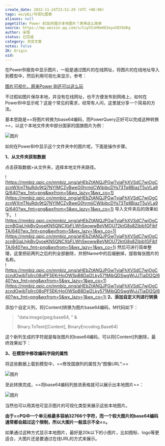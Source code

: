 ```yaml
---
create_date: 2022-11-24T23:51:29 (UTC +08:00)
tags: wx/pbi/可视化图表 
aliases: null
pagetitle: Power BI如何展示本地图片？原来这么简单
source: https://mp.weixin.qq.com/s/CuyVIsH9eK63eyuVQYbUKg
author: 采悟
status: 已完成 
category: 浏览文章 
notes: False
ZK: Origin
uid: 
---
```


在PowerBI报告中显示图片，一般是通过图片的在线网址，将图片的在线地址导入到模型中，然后利用可视化来显示，参考：

[图片可视化，原来Power BI还可以这么玩](http://mp.weixin.qq.com/s?__biz=MzA4MzQwMjY4MA==&mid=2484069766&idx=1&sn=cd86ce06b5691dfc9069923ad6028556&chksm=8e0c4f51b97bc647aacf6a2d10019e58a83e9c230d5a1f64e711facfd181ee6f5abfcf1e39e8&scene=21#wechat_redirect)

不过假如图片保存本地，并没有在线网址，也不方便发布到网络上，如何在PowerBI中显示呢？这是个常见的需求，经常有人问，这里就分享一个简易的方法。

基本思路是==将图片转换为base64编码，而PowerQuery正好可以完成这种转换==，以这个本地文件夹中部分国家的国旗图片为例：

![图片](https://mmbiz.qpic.cn/mmbiz_png/aHEbZtANQJPGwTviaFhXVSdC7wjOgCzcntyCEib1NNqPahT7LV32JqvFMqX4lFiccIowQXky47zAdd7gPojWCtzFg/640?wx_fmt=png&wxfrom=5&wx_lazy=1&wx_co=1)

如何在PowerBI中显示这个文件夹中的图片呢，下面是操作步骤。

**1、从文件夹获取数据**  

点击获取数据>从文件夹，选择本地文件夹路径。

![https://mmbiz.qpic.cn/mmbiz_png/aHEbZtANQJPGwTviaFhXVSdC7wjOgCzcnWXmTNuRdv9tQ7NYIMCZyBweG0hrmjjCWibibcDYs73Tq8BiazT5uVLa9Q/640?wx_fmt=png&wxfrom=5&wx_lazy=1&wx_co=1](https://mmbiz.qpic.cn/mmbiz_png/aHEbZtANQJPGwTviaFhXVSdC7wjOgCzcnWXmTNuRdv9tQ7NYIMCZyBweG0hrmjjCWibibcDYs73Tq8BiazT5uVLa9Q/640?wx_fmt=png&wxfrom=5&wx_lazy=1&wx_co=1)
导入文件夹后的效果如下。
![https://mmbiz.qpic.cn/mmbiz_png/aHEbZtANQJPGwTviaFhXVSdC7wjOgCzcnBGiaLhjkBvQyoeKN5QNCXbFLWhSeowwBeVMOU72ktG8s8Zibib1GFibfTA/640?wx_fmt=png&wxfrom=5&wx_lazy=1&wx_co=1](https://mmbiz.qpic.cn/mmbiz_png/aHEbZtANQJPGwTviaFhXVSdC7wjOgCzcnBGiaLhjkBvQyoeKN5QNCXbFLWhSeowwBeVMOU72ktG8s8Zibib1GFibfTA/640?wx_fmt=png&wxfrom=5&wx_lazy=1&wx_co=1)
然后可进行简单整理，这里把前两列之后的列全部删除，并把Name中的后缀删掉，提取每张图片的名称。  
![https://mmbiz.qpic.cn/mmbiz_png/aHEbZtANQJPGwTviaFhXVSdC7wjOgCzcndOwibTsIlrc08oPF5EKrHoOWSpB8DaI2Lky571MibQDSwgWjJJTiaDI2Q/640?wx_fmt=png&wxfrom=5&wx_lazy=1&wx_co=1](https://mmbiz.qpic.cn/mmbiz_png/aHEbZtANQJPGwTviaFhXVSdC7wjOgCzcndOwibTsIlrc08oPF5EKrHoOWSpB8DaI2Lky571MibQDSwgWjJJTiaDI2Q/640?wx_fmt=png&wxfrom=5&wx_lazy=1&wx_co=1)
**2、添加自定义列进行转换**

添加个自定义列，将\[Content\]转换为图片base64编码，M代码如下：

> "data:image/jpeg;base64, " & 
> 
> Binary.ToText(\[Content\], BinaryEncoding.Base64)

这个新列生成的字符就是每张图片的base64编码，可以将\[Content\]列删除，最终效果如下：

**3、在模型中修改编码字段的属性**

将这些数据上载到模型中，==修改国旗列的属性为“图像URL”:==

![图片](https://mmbiz.qpic.cn/mmbiz_png/aHEbZtANQJPGwTviaFhXVSdC7wjOgCzcnI0IY3LtFeBic0xBRP1aGQODialtavzo3b13QvbJZr9rFiclLQI5x7jVzA/640?wx_fmt=png&wxfrom=5&wx_lazy=1&wx_co=1)

至此转换完成，==将base64编码列放进表格就可以展示出本地图片==：

![图片](https://mmbiz.qpic.cn/mmbiz_png/aHEbZtANQJPGwTviaFhXVSdC7wjOgCzcnBW7QRT3M2ib9q2YWQGHHzxp5fauqweZkBR2wCmqHan21WAU8teialAAA/640?wx_fmt=png&wxfrom=5&wx_lazy=1&wx_co=1)

当然也可以用其他可显示图片的可视化类型来展示这些本地图片。

**由于==PQ中一个单元格最多容纳32766个字符，而一个较大图片的base64编码通常都会超过这个限制，所以大图片一般显示不全==。**

如果通过这种方式显示本地图片，最好是20k以下的小图片，比如图标、logo等更适合，大图片还是要通过在线URL的方式来展示。
